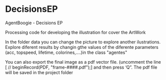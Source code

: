 DecisionsEP
===========
AgentBoogie - Decisions EP

Processing code for developing the illustration for cover the ArtWork

In the folder data you can change the picture to explore another ilustrations.
Explore diferent results by changin gthe values of the diferente parameters (acc, topspeed, lifetime, colorines,....)in the class "agentes"

You can also export the final image as a pdf vector file. (uncomment the line [ // beginRecord(PDF, "frame-####.pdf");] and then press ‘Q”.
The pdf file will be saved in the project folder
